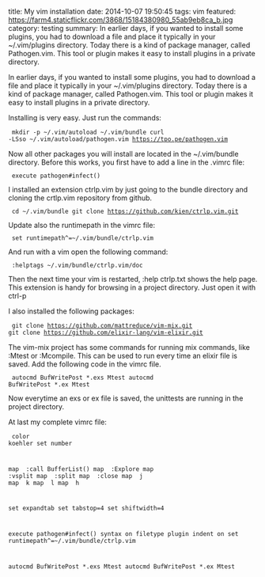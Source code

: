 title: My vim installation
date: 2014-10-07 19:50:45
tags: vim
featured: https://farm4.staticflickr.com/3868/15184380980_55ab9eb8ca_b.jpg
category: testing
summary: In earlier days, if you wanted to install some plugins, you had to download a file and place it typically in your ~/.vim/plugins directory. Today there is a kind of package manager, called Pathogen.vim. This tool or plugin makes it easy to install plugins in a private directory.

In earlier days, if you wanted to install some plugins, you had to download a file and place it typically in your ~/.vim/plugins directory. Today there is a kind of package manager, called Pathogen.vim. This tool or plugin makes it easy to install plugins in a private directory.

Installing is very easy. Just run the commands:
<code class="bash"><pre>
mkdir -p ~/.vim/autoload ~/.vim/bundle 
curl -LSso ~/.vim/autoload/pathogen.vim https://tpo.pe/pathogen.vim
</pre></code>
Now all other packages you will install are located in the ~/.vim/bundle directory. Before this works, you first have to add a line in the .vimrc file:
<code class="bash"><pre>
execute pathogen#infect()
</pre></code>
I installed an extension ctrlp.vim by just going to the bundle directory and cloning the crtlp.vim repository from github.
<code class="bash"><pre>
cd ~/.vim/bundle
git clone https://github.com/kien/ctrlp.vim.git
</pre></code>
Update also the runtimepath in the vimrc file:
<code class="bash"><pre>
set runtimepath^=~/.vim/bundle/ctrlp.vim
</pre></code>
And run with a vim open the following command:
<code class="bash"><pre>
:helptags ~/.vim/bundle/ctrlp.vim/doc
</pre></code>
Then the next time your vim is restarted, :help ctrlp.txt shows the help page.  This extension is handy for browsing in a project directory. Just open it with ctrl-p

I also installed the following packages:

<code class="bash"><pre>
git clone https://github.com/mattreduce/vim-mix.git
git clone https://github.com/elixir-lang/vim-elixir.git
</pre></code>
The vim-mix project has some commands for running mix commands, like :Mtest or :Mcompile. This can be used to run every time an elixir file is saved. Add the following code in the vimrc file.
<code class="bash"><pre>
autocmd BufWritePost *.exs Mtest
autocmd BufWritePost *.ex Mtest
</pre></code>
Now everytime an exs or ex file is saved, the unittests are running in the project directory.

At last my complete vimrc file:
<code class="bash"><pre>
color koehler
set number

map <F1> :call BufferList()<CR>
map <F2> :Explore<CR>
map <F8> :vsplit<CR>
map <F9> :split<CR>
map <F10> :close<CR>
map <Down> <C-w>j
map <Up> <C-w>k
map <Right> <C-W>l
map <Left> <C-W>h

set expandtab
set tabstop=4
set shiftwidth=4

execute pathogen#infect()
syntax on
filetype plugin indent on
set runtimepath^=~/.vim/bundle/ctrlp.vim

autocmd BufWritePost *.exs Mtest
autocmd BufWritePost *.ex Mtest
</pre></code>
